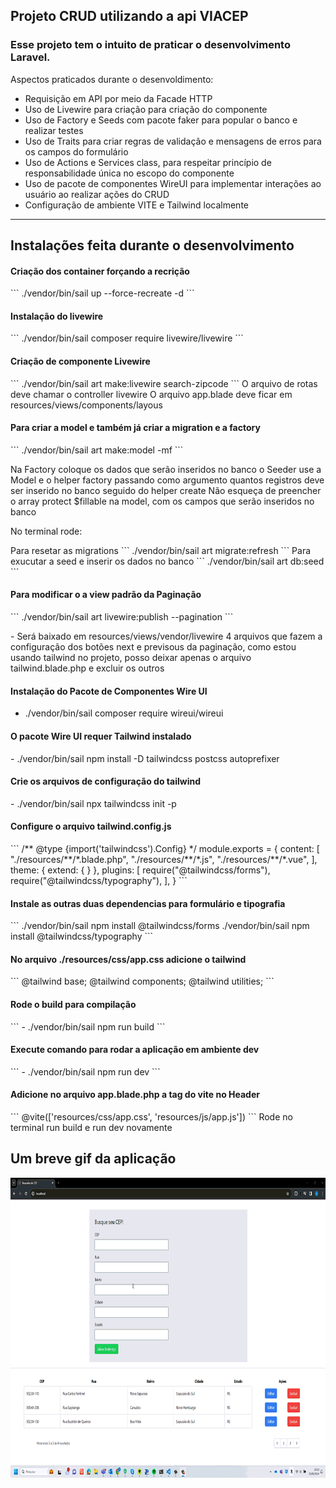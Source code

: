 ## Projeto CRUD utilizando a api VIACEP
<h3>Esse projeto tem o intuito de praticar o desenvolvimento Laravel.</h3>
<span>Aspectos praticados durante o desenvoldimento:</span>
<ul>
  <li>Requisição em API por meio da Facade HTTP</li>
  <li>Uso de Livewire para criação para criação do componente</li>
  <li>Uso de Factory e Seeds com pacote faker para popular o banco e realizar testes</li>
  <li>Uso de Traits para criar regras de validação e mensagens de erros para os campos do formulário</li>
  <li>Uso de Actions e Services class, para respeitar princípio de responsabilidade única no escopo do componente</li>
  <li>Uso de pacote de componentes WireUI para implementar interações ao usuário ao realizar ações do CRUD</li>
  <li>Configuração de ambiente VITE e Tailwind localmente</li>
</ul>
<hr>

## Instalações feita durante o desenvolvimento
<h4>Criação dos container forçando a recrição</h4>
```
./vendor/bin/sail up --force-recreate -d
```
<h4>Instalação do livewire</h4>
```
./vendor/bin/sail composer require livewire/livewire
```
<h4>Criação de componente Livewire</h4>
```
./vendor/bin/sail art make:livewire search-zipcode
```
<span>O arquivo de rotas deve chamar o controller livewire</span>
<span>O arquivo app.blade deve ficar em resources/views/components/layous</span>

<h4>Para criar a model e também já criar a migration e a factory</h4>
```
./vendor/bin/sail art make:model -mf
```

<span>Na Factory coloque os dados que serão inseridos no banco</span>
<span>o Seeder use a Model e o helper factory passando como argumento quantos registros deve ser inserido no banco seguido do helper create</span>
<span>Não esqueça de preencher o array protect $fillable na model, com os campos que serão inseridos no banco</span>
<p>No terminal rode:</p>
  <span>Para resetar as migrations</span>
  ```
  ./vendor/bin/sail art migrate:refresh 
  ```
  <span>Para exucutar a seed e inserir os dados no banco</span>
  ```
  ./vendor/bin/sail art db:seed
  ```

<h4>Para modificar o a view padrão da Paginação</h4>
  ```
 ./vendor/bin/sail art livewire:publish --pagination
  ```

 <span>- Será baixado em resources/views/vendor/livewire 4 arquivos que fazem a configuração dos botões next e previsous da paginação, 
 como estou usando tailwind no projeto, posso deixar apenas o arquivo tailwind.blade.php e excluir os outros</span>

<h4>Instalação do Pacote de Componentes Wire UI</h4>

 - ./vendor/bin/sail composer require wireui/wireui

<h4>O pacote Wire UI requer Tailwind instalado</h4>
 - ./vendor/bin/sail npm install -D tailwindcss postcss autoprefixer

<h4>Crie os arquivos de configuração do tailwind</h4>
 - ./vendor/bin/sail npx tailwindcss init -p

<h4>Configure o arquivo tailwind.config.js</h4>
```
  /** @type {import('tailwindcss').Config} */
module.exports = {
  content: [
      "./resources/**/*.blade.php",
      "./resources/**/*.js",
      "./resources/**/*.vue",
  ],
  theme: {
      extend: {
      }
  },
  plugins: [
      require("@tailwindcss/forms"),
      require("@tailwindcss/typography"),
  ],
}
```

<h4>Instale as outras duas dependencias para formulário e tipografia</h4>
```
  ./vendor/bin/sail npm install @tailwindcss/forms
  ./vendor/bin/sail npm install @tailwindcss/typography
```

<h4>No arquivo ./resources/css/app.css adicione o tailwind</h4>
```
@tailwind base;
@tailwind components;
@tailwind utilities;
```

<h4>Rode o build para compilação</h4>
```
 - ./vendor/bin/sail npm run build
```

<h4>Execute comando para rodar a aplicação em ambiente dev</h4>
```
 - ./vendor/bin/sail npm run dev
```

<h4>Adicione no arquivo app.blade.php a tag do vite no Header</h4>
```
  @vite(['resources/css/app.css', 'resources/js/app.js'])
```
<span>Rode no terminal run build e run dev novamente</span>

## Um breve gif da aplicação
<img src="./app.gif" width="766" height="480" />